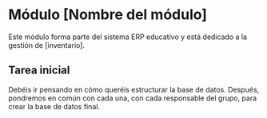 # Módulo [Nombre del módulo]

Este módulo forma parte del sistema ERP educativo y está dedicado a la gestión de [inventario].

## Tarea inicial
Debéis ir pensando en cómo queréis estructurar la base de datos. Después, pondremos en común con cada una, con cada responsable del grupo, para crear la base de datos final.